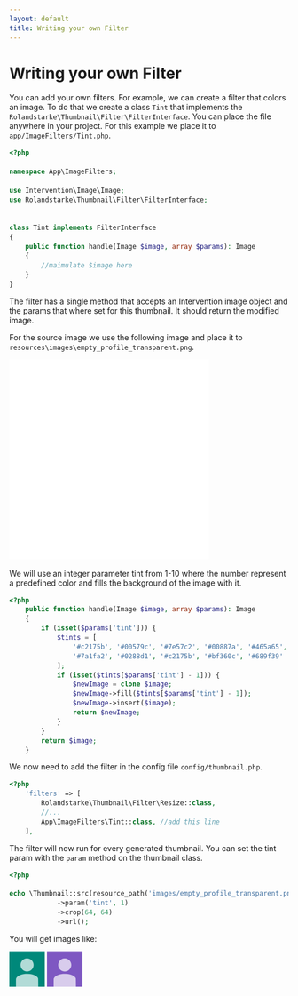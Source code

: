 ```yaml
---
layout: default
title: Writing your own Filter
---
```


# Writing your own Filter

You can add your own filters. For example, we can create a filter that colors an image. To do that we create a class `Tint` that implements the `Rolandstarke\Thumbnail\Filter\FilterInterface`. You can place the file anywhere in your project. For this example we place it to `app/ImageFilters/Tint.php`.

```php
<?php

namespace App\ImageFilters;

use Intervention\Image\Image;
use Rolandstarke\Thumbnail\Filter\FilterInterface;


class Tint implements FilterInterface
{
    public function handle(Image $image, array $params): Image
    {
        //maimulate $image here
    }
}
```

The filter has a single method that accepts an Intervention image object and the params that where set for this thumbnail. It should return the modified image.

For the source image we use the following image and place it to `resources\images\empty_profile_transparent.png`.

<span class="transparnet-bg"><img src="assets/img/empty_profile_transparent.png"></span>


We will use an integer parameter tint from 1-10 where the number represent a predefined color and fills the background of the image with it.

```php
<?php
    public function handle(Image $image, array $params): Image
    {
        if (isset($params['tint'])) {
            $tints = [
                '#c2175b', '#00579c', '#7e57c2', '#00887a', '#465a65',
                '#7a1fa2', '#0288d1', '#c2175b', '#bf360c', '#689f39'
            ];
            if (isset($tints[$params['tint'] - 1])) {
                $newImage = clone $image;
                $newImage->fill($tints[$params['tint'] - 1]);
                $newImage->insert($image);
                return $newImage;
            }
        }
        return $image;
    }
```

We now need to add the filter in the config file `config/thumbnail.php`.

```php
<?php
    'filters' => [
        Rolandstarke\Thumbnail\Filter\Resize::class,
        //... 
        App\ImageFilters\Tint::class, //add this line
    ],
```

 The filter will now run for every generated thumbnail. You can set the tint param with the `param` method on the thumbnail class.

```php
<?php

echo \Thumbnail::src(resource_path('images/empty_profile_transparent.png'))
            ->param('tint', 1)
            ->crop(64, 64)
            ->url();
```

You will get images like:

![image](assets/img/tint1.png) ![image resized](assets/img/tint2.png)